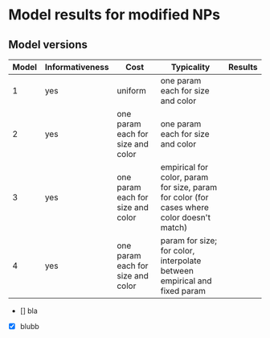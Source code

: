 # Model results for modified NPs

## Model versions

| Model | Informativeness | Cost | Typicality | Results |
| ----- | --------------- | ---- | ---------- | ------- |
| 1 | yes | uniform | one param each for size and color | |
| 2 | yes | one param each for size and color | one param each for size and color | |
| 3 | yes | one param each for size and color | empirical for color, param for size, param for color (for cases where color doesn't match) | |
| 4 | yes | one param each for size and color | param for size; for color, interpolate between empirical and fixed param| |

- [] bla
- [x] blubb
